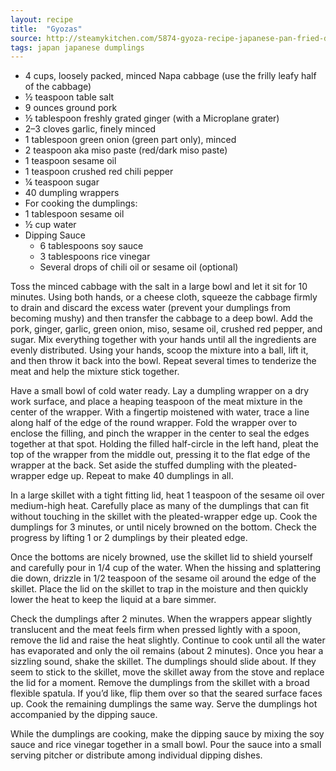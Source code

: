```yaml
---
layout: recipe
title:  "Gyozas"
source: http://steamykitchen.com/5874-gyoza-recipe-japanese-pan-fried-dumplings.html
tags: japan japanese dumplings
---
```

* 4 cups, loosely packed, minced Napa cabbage (use the frilly leafy half of the cabbage)
* ½ teaspoon table salt
* 9 ounces ground pork
* ½ tablespoon freshly grated ginger (with a Microplane grater)
* 2–3 cloves garlic, finely minced
* 1 tablespoon green onion (green part only), minced
* 2 teaspoon aka miso paste (red/dark miso paste)
* 1 teaspoon sesame oil
* 1 teaspoon crushed red chili pepper
* ¼ teaspoon sugar
* 40 dumpling wrappers
* For cooking the dumplings:
* 1 tablespoon sesame oil
* ½ cup water
* Dipping Sauce
  * 6 tablespoons soy sauce
  * 3 tablespoons rice vinegar
  * Several drops of chili oil or sesame oil (optional)

Toss the minced cabbage with the salt in a large bowl and let it sit for 10 minutes. Using both hands, or a cheese cloth, squeeze the cabbage firmly to drain and discard the excess water (prevent your dumplings from becoming mushy) and then transfer the cabbage to a deep bowl. Add the pork, ginger, garlic, green onion, miso, sesame oil, crushed red pepper, and sugar. Mix everything together with your hands until all the ingredients are evenly distributed. Using your hands, scoop the mixture into a ball, lift it, and then throw it back into the bowl. Repeat several times to tenderize the meat and help the mixture stick together.

Have a small bowl of cold water ready. Lay a dumpling wrapper on a dry work surface, and place a heaping teaspoon of the meat mixture in the center of the wrapper. With a fingertip moistened with water, trace a line along half of the edge of the round wrapper. Fold the wrapper over to enclose the filling, and pinch the wrapper in the center to seal the edges together at that spot. Holding the filled half-circle in the left hand, pleat the top of the wrapper from the middle out, pressing it to the flat edge of the wrapper at the back. Set aside the stuffed dumpling with the pleated-wrapper edge up. Repeat to make 40 dumplings in all.

In a large skillet with a tight fitting lid, heat 1 teaspoon of the sesame oil over medium-high heat. Carefully place as many of the dumplings that can fit without touching in the skillet with the pleated-wrapper edge up. Cook the dumplings for 3 minutes, or until nicely browned on the bottom. Check the progress by lifting 1 or 2 dumplings by their pleated edge.

Once the bottoms are nicely browned, use the skillet lid to shield yourself and carefully pour in 1/4 cup of the water. When the hissing and splattering die down, drizzle in 1/2 teaspoon of the sesame oil around the edge of the skillet. Place the lid on the skillet to trap in the moisture and then quickly lower the heat to keep the liquid at a bare simmer.

Check the dumplings after 2 minutes. When the wrappers appear slightly translucent and the meat feels firm when pressed lightly with a spoon, remove the lid and raise the heat slightly. Continue to cook until all the water has evaporated and only the oil remains (about 2 minutes). Once you hear a sizzling sound, shake the skillet. The dumplings should slide about. If they seem to stick to the skillet, move the skillet away from the stove and replace the lid for a moment. Remove the dumplings from the skillet with a broad flexible spatula. If you’d like, flip them over so that the seared surface faces up. Cook the remaining dumplings the same way. Serve the dumplings hot accompanied by the dipping sauce.

While the dumplings are cooking, make the dipping sauce by mixing the soy sauce and rice vinegar together in a small bowl. Pour the sauce into a small serving pitcher or distribute among individual dipping dishes.
